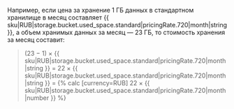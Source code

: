 Например, если цена за хранение 1&nbsp;ГБ данных в стандартном хранилище в месяц составляет {{ sku|RUB|storage.bucket.used_space.standard|pricingRate.720|month|string }}, а объем хранимых данных за месяц — 23&nbsp;ГБ, то стоимость хранения за месяц составит:

> (23 − 1) × {{ sku|RUB|storage.bucket.used_space.standard|pricingRate.720|month|string }} = 22 × {{ sku|RUB|storage.bucket.used_space.standard|pricingRate.720|month|string }} = {% calc [currency=RUB] 22 × {{ sku|RUB|storage.bucket.used_space.standard|pricingRate.720|month|number }} %}